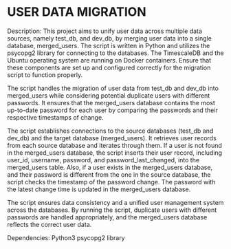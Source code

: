 # USER DATA MIGRATION

Description:
This project aims to unify user data across multiple data sources, namely test_db, and dev_db, by merging user data into a single database, merged_users. The script is written in Python and utilizes the psycopg2 library for connecting to the databases. The TimescaleDB and the Ubuntu operating system are running on Docker containers. Ensure that these components are set up and configured correctly for the migration script to function properly.

The script handles the migration of user data from test_db and dev_db into merged_users while considering potential duplicate users with different passwords. It ensures that the merged_users database contains the most up-to-date password for each user by comparing the passwords and their respective timestamps of change.

The script establishes connections to the source databases (test_db and dev_db) and the target database (merged_users). It retrieves user records from each source database and iterates through them. If a user is not found in the merged_users database, the script inserts their user record, including user_id, username, password, and password_last_changed, into the merged_users table. Also, if a user exists in the merged_users database, and their password is different from the one in the source database, the script checks the timestamp of the password change. The password with the latest change time is updated in the merged_users database.

The script ensures data consistency and a unified user management system across the databases. By running the script, duplicate users with different passwords are handled appropriately, and the merged_users database reflects the correct user data.

Dependencies:
Python3
psycopg2 library


